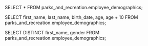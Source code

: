 SELECT *
FROM parks_and_recreation.employee_demographics;

SELECT
first_name,
last_name,
birth_date,
age,
age + 10
FROM parks_and_recreation.employee_demographics;

SELECT DISTINCT
first_name,
gender
FROM parks_and_recreation.employee_demographics;
